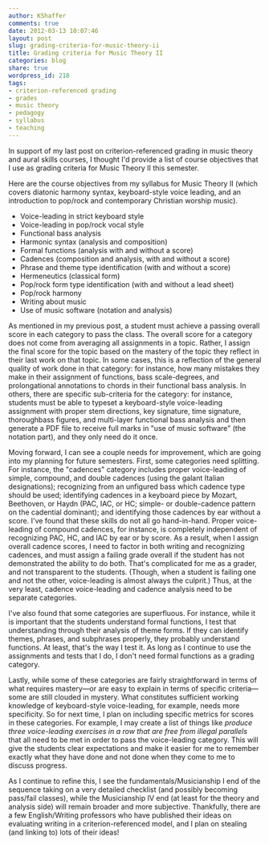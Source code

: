 ```yaml
---
author: KShaffer
comments: true
date: 2012-03-13 10:07:46
layout: post
slug: grading-criteria-for-music-theory-ii
title: Grading criteria for Music Theory II
categories: blog
share: true
wordpress_id: 218
tags:
- criterion-referenced grading
- grades
- music theory
- pedagogy
- syllabus
- teaching
---
```


In support of my last post on criterion-referenced grading in music theory and aural skills courses, I thought I'd provide a list of course objectives that I use as grading criteria for Music Theory II this semester.

Here are the course objectives from my syllabus for Music Theory II (which covers diatonic harmony syntax, keyboard-style voice leading, and an introduction to pop/rock and contemporary Christian worship music).





  * Voice-leading in strict keyboard style  
  * Voice-leading in pop/rock vocal style  
  * Functional bass analysis  
  * Harmonic syntax (analysis and composition)  
  * Formal functions (analysis with and without a score)  
  * Cadences (composition and analysis, with and without a score)  
  * Phrase and theme type identification (with and without a score)  
  * Hermeneutics (classical form)  
  * Pop/rock form type identification (with and without a lead sheet)  
  * Pop/rock harmony  
  * Writing about music  
  * Use of music software (notation and analysis)



As mentioned in my previous post, a student must achieve a passing overall score in each category to pass the class. The overall score for a category does not come from averaging all assignments in a topic. Rather, I assign the final score for the topic based on the mastery of the topic they reflect in their last work on that topic. In some cases, this is a reflection of the general quality of work done in that category: for instance, how many mistakes they make in their assignment of functions, bass scale-degrees, and prolongational annotations to chords in their functional bass analysis. In others, there are specific sub-criteria for the category: for instance, students must be able to typeset a keyboard-style voice-leading assignment with proper stem directions, key signature, time signature, thoroughbass figures, and multi-layer functional bass analysis and then generate a PDF file to receive full marks in "use of music software" (the notation part), and they only need do it once.

Moving forward, I can see a couple needs for improvement, which are going into my planning for future semesters. First, some categories need splitting. For instance, the "cadences" category includes proper voice-leading of simple, compound, and double cadences (using the galant Italian designations); recognizing from an unfigured bass which cadence type should be used; identifying cadences in a keyboard piece by Mozart, Beethoven, or Haydn (PAC, IAC, or HC; simple- or double-cadence pattern on the cadential dominant); and identifying those cadences by ear without a score. I've found that these skills do not all go hand-in-hand. Proper voice-leading of compound cadences, for instance, is completely independent of recognizing PAC, HC, and IAC by ear or by score. As a result, when I assign overall cadence scores, I need to factor in both writing and recognizing cadences, and must assign a failing grade overall if the student has not demonstrated the ability to do both. That's complicated for me as a grader, and not transparent to the students. (Though, when a student is failing one and not the other, voice-leading is almost always the culprit.) Thus, at the very least, cadence voice-leading and cadence analysis need to be separate categories.

I've also found that some categories are superfluous. For instance, while it is important that the students understand formal functions, I test that understanding through their analysis of theme forms. If they can identify themes, phrases, and subphrases properly, they probably understand functions. At least, that's the way I test it. As long as I continue to use the assignments and tests that I do, I don't need formal functions as a grading category.

Lastly, while some of these categories are fairly straightforward in terms of what requires mastery—or are easy to explain in terms of specific criteria—some are still clouded in mystery. What constitutes sufficient working knowledge of keyboard-style voice-leading, for example, needs more specificity. So for next time, I plan on including specific metrics for scores in these categories. For example, I may create a list of things like _produce three voice-leading exercises in a row that are free from illegal parallels_ that all need to be met in order to pass the voice-leading category. This will give the students clear expectations and make it easier for me to remember exactly what they have done and not done when they come to me to discuss progress.

As I continue to refine this, I see the fundamentals/Musicianship I end of the sequence taking on a very detailed checklist (and possibly becoming pass/fail classes), while the Musicianship IV end (at least for the theory and analysis side) will remain broader and more subjective. Thankfully, there are a few English/Writing professors who have published their ideas on evaluating writing in a criterion-referenced model, and I plan on stealing (and linking to) lots of their ideas!
